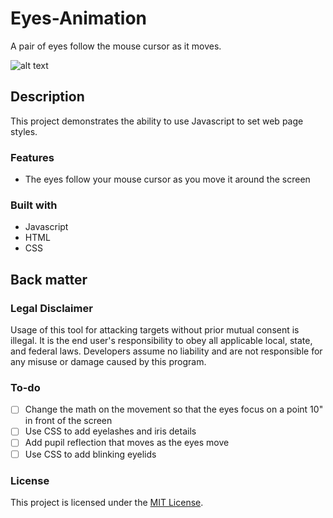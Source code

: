 # Eyes-Animation
A pair of eyes follow the mouse cursor as it moves.
  
![alt text](https://github.com/jayeclark/eyes/blob/main/Eyes-Screenshot.png?raw=true)

## Description
This project demonstrates the ability to use Javascript to set web page styles.

### Features
- The eyes follow your mouse cursor as you move it around the screen

### Built with
- Javascript
- HTML
- CSS

## Back matter

### Legal Disclaimer
Usage of this tool for attacking targets without prior mutual consent is illegal. It is the end user's responsibility to obey all applicable local, state, and federal laws. Developers assume no liability and are not responsible for any misuse or damage caused by this program.

### To-do
- [ ] Change the math on the movement so that the eyes focus on a point 10" in front of the screen
- [ ] Use CSS to add eyelashes and iris details
- [ ] Add pupil reflection that moves as the eyes move
- [ ] Use CSS to add blinking eyelids

### License
This project is licensed under the [MIT License](LICENSE).
